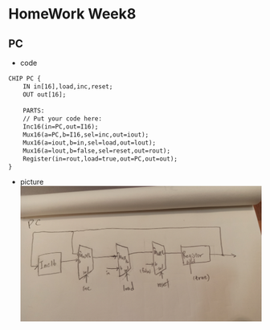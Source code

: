 # HomeWork Week8
## PC
* code
```
CHIP PC {
    IN in[16],load,inc,reset;
    OUT out[16];

    PARTS:
    // Put your code here:
    Inc16(in=PC,out=I16);
    Mux16(a=PC,b=I16,sel=inc,out=iout);
    Mux16(a=iout,b=in,sel=load,out=lout);
    Mux16(a=lout,b=false,sel=reset,out=rout);
    Register(in=rout,load=true,out=PC,out=out);
}
```
* picture
![PICTURE](https://github.com/victor0520/co109a/blob/master/homework/IMG_20201230_230319.jpg)
